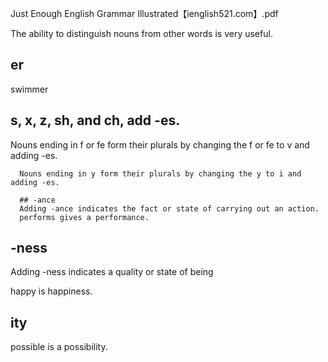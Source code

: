 Just Enough English Grammar Illustrated【ienglish521.com】.pdf

The ability to distinguish nouns from other words is very useful.
## er 
swimmer

## s, x, z, sh, and ch, add -es.
Nouns ending in f or fe form their plurals by changing the
      f or fe to v and adding -es.
      
      Nouns ending in y form their plurals by changing the y to i and adding -es.
      
      ## -ance
      Adding -ance indicates the fact or state of carrying out an action.
      performs gives a performance.
      
## -ness
Adding -ness indicates a quality or state of being

happy is happiness.

## ity
possible is a possibility.
